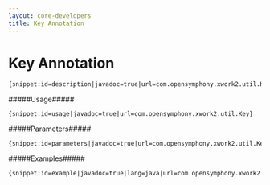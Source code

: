 ```yaml
---
layout: core-developers
title: Key Annotation
---
```


# Key Annotation



~~~~~~~
{snippet:id=description|javadoc=true|url=com.opensymphony.xwork2.util.Key}
~~~~~~~

#####Usage#####



~~~~~~~
{snippet:id=usage|javadoc=true|url=com.opensymphony.xwork2.util.Key}
~~~~~~~

#####Parameters#####



~~~~~~~
{snippet:id=parameters|javadoc=true|url=com.opensymphony.xwork2.util.Key}
~~~~~~~

#####Examples#####



~~~~~~~
{snippet:id=example|javadoc=true|lang=java|url=com.opensymphony.xwork2.util.Key}
~~~~~~~
